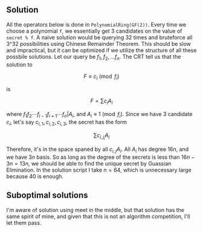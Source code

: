 ## Solution

All the operators below is done in `PolynomialRing(GF(2))`. Every time we choose a polynomial `f`, we essentially get 3 candidates on the value of `secret % f`. A naive solution would be querying 32 times and bruteforce all 3^32 possibilities using Chinese Remainder Theorem. This should be slow and impractical, but it can be optimized if we utilize the structure of all these possbile solutions. Let our query be $f_1, f_2, ... f_n$. The CRT tell us that the solution to

$$F \equiv c_i \pmod{f_i}$$

is 

$$F = \sum c_i A_i$$

where $f_1f_2\cdots f_{i-1}f_{i+1}\cdots f_n | A_i$, and $A_i \equiv 1 \pmod{f_i}$. Since we have 3 candidate $c_i$, let's say $c_{i, 1}, c_{i, 2},  c_{i, 3}$, the secret has the form

$$\sum c_{i, j_i}A_i$$

Therefore, it's in the space spaned by all $c_{i, j}A_i$. All $A_i$ has degree $16n$, and we have $3n$ basis. So as long as the degree of the secrets is less than $16n-3n = 13n$, we should be able to find the unique secret by Guassian Elimination. In the solution script I take $n = 64$, which is unnecessary large because 40 is enough.

## Suboptimal solutions

I'm aware of solution using meet in the middle, but that solution has the same spirit of mine, and given that this is not an algorithm competition, I'll let them pass.